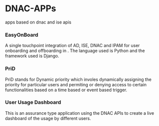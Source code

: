 # DNAC-APPs
apps based on dnac and ise apis

### EasyOnBoard
A single touchpoint integration of AD, ISE, DNAC and IPAM for user onboarding and offboarding in . The language used is Python and the framework used is Django. 

### PriD
PriD stands for Dynamic priority which involes dynamically assigning the priority for particular users and permiting or denying access to certain functionalities based on a time based or event based trigger.

### User Usage Dashboard
This is an assurance type application using the DNAC APIs to create a live dashboard of the usage by different users.